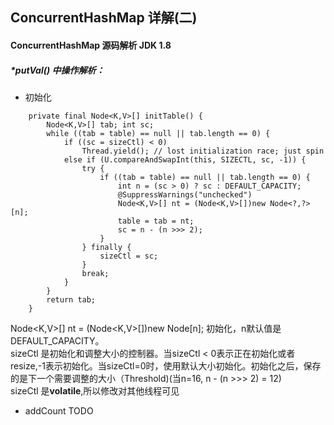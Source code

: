 ## ConcurrentHashMap 详解(二)

#### ConcurrentHashMap 源码解析 JDK 1.8
##### *putVal() 中操作解析：

+ 初始化
```
    private final Node<K,V>[] initTable() {
        Node<K,V>[] tab; int sc;
        while ((tab = table) == null || tab.length == 0) {
            if ((sc = sizeCtl) < 0)
                Thread.yield(); // lost initialization race; just spin
            else if (U.compareAndSwapInt(this, SIZECTL, sc, -1)) {
                try {
                    if ((tab = table) == null || tab.length == 0) {
                        int n = (sc > 0) ? sc : DEFAULT_CAPACITY;
                        @SuppressWarnings("unchecked")
                        Node<K,V>[] nt = (Node<K,V>[])new Node<?,?>[n];
                        table = tab = nt;
                        sc = n - (n >>> 2);
                    }
                } finally {
                    sizeCtl = sc;
                }
                break;
            }
        }
        return tab;
    }
```
Node<K,V>[] nt = (Node<K,V>[])new Node<?,?>[n]; 初始化，n默认值是DEFAULT_CAPACITY。</br>
sizeCtl 是初始化和调整大小的控制器。当sizeCtl < 0表示正在初始化或者resize,-1表示初始化。当sizeCtl=0时，使用默认大小初始化。初始化之后，保存的是下一个需要调整的大小（Threshold)(当n=16, n - (n >>> 2) = 12)</br>
sizeCtl 是**volatile**,所以修改对其他线程可见
+ addCount TODO